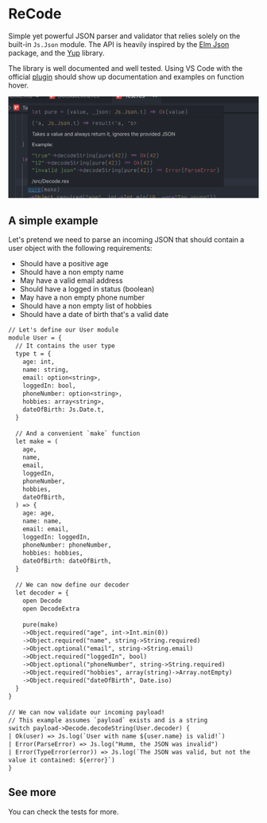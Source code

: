# ReCode

Simple yet powerful JSON parser and validator that relies solely on the built-in `Js.Json` module.
The API is heavily inspired by the [Elm Json](https://package.elm-lang.org/packages/elm/json/latest/) package, and the [Yup](https://github.com/jquense/yup) library.

The library is well documented and well tested. Using VS Code with the official [plugin](https://github.com/rescript-lang/rescript-vscode) should show up documentation and examples on function hover.

![Screenshot 1](assets/screenshot1.png)

## A simple example

Let's pretend we need to parse an incoming JSON that should contain a user object with the following requirements:

- Should have a positive age
- Should have a non empty name
- May have a valid email address
- Should have a logged in status (boolean)
- May have a non empty phone number
- Should have a non empty list of hobbies
- Should have a date of birth that's a valid date

```rescript
// Let's define our User module
module User = {
  // It contains the user type
  type t = {
    age: int,
    name: string,
    email: option<string>,
    loggedIn: bool,
    phoneNumber: option<string>,
    hobbies: array<string>,
    dateOfBirth: Js.Date.t,
  }

  // And a convenient `make` function
  let make = (
    age,
    name,
    email,
    loggedIn,
    phoneNumber,
    hobbies,
    dateOfBirth,
  ) => {
    age: age,
    name: name,
    email: email,
    loggedIn: loggedIn,
    phoneNumber: phoneNumber,
    hobbies: hobbies,
    dateOfBirth: dateOfBirth,
  }

  // We can now define our decoder
  let decoder = {
    open Decode
    open DecodeExtra

    pure(make)
    ->Object.required("age", int->Int.min(0))
    ->Object.required("name", string->String.required)
    ->Object.optional("email", string->String.email)
    ->Object.required("loggedIn", bool)
    ->Object.optional("phoneNumber", string->String.required)
    ->Object.required("hobbies", array(string)->Array.notEmpty)
    ->Object.required("dateOfBirth", Date.iso)
  }
}

// We can now validate our incoming payload!
// This example assumes `payload` exists and is a string
switch payload->Decode.decodeString(User.decoder) {
| Ok(user) => Js.log(`User with name ${user.name} is valid!`)
| Error(ParseError) => Js.log("Humm, the JSON was invalid")
| Error(TypeError(error)) => Js.log(`The JSON was valid, but not the value it contained: ${error}`)
}
```

## See more

You can check the tests for more.
